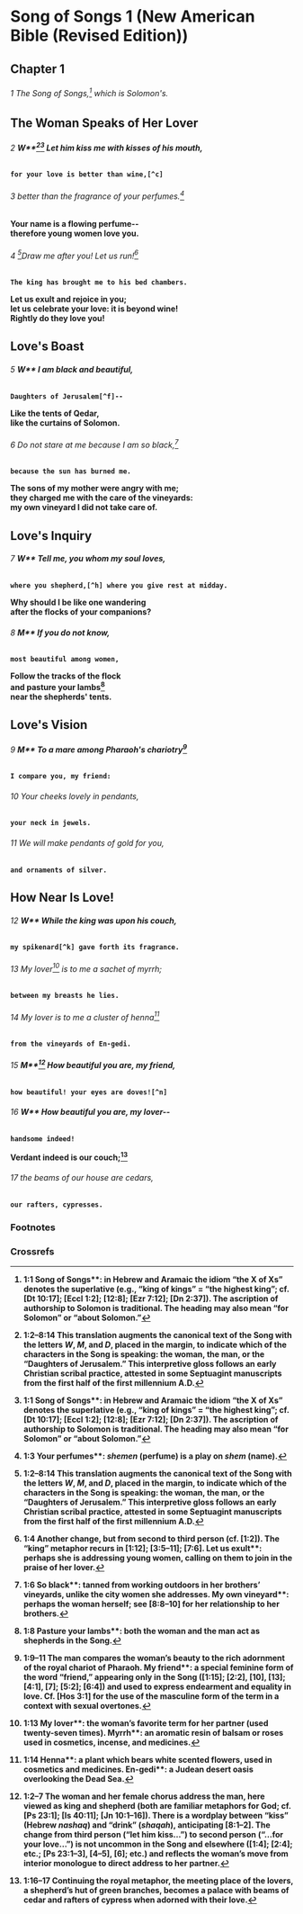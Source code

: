 
# Song of Songs 1 (New American Bible (Revised Edition))
## Chapter 1

###### 1 The Song of Songs,[^a] which is Solomon's.

## The Woman Speaks of Her Lover

###### 2 <b class="speaker">W**[^b][^A] Let him kiss me with kisses of his mouth,  
    for your love is better than wine,[^c]  

###### 3     better than the fragrance of your perfumes.[^d]  
Your name is a flowing perfume--  
therefore young women love you.  

###### 4 [^B]Draw me after you! Let us run![^e]  
    The king has brought me to his bed chambers.  
Let us exult and rejoice in you;  
    let us celebrate your love: it is beyond wine!  
    Rightly do they love you!

## Love's Boast

###### 5 <b class="speaker">W** I am black and beautiful,  
    Daughters of Jerusalem[^f]--  
Like the tents of Qedar,  
    like the curtains of Solomon.  

###### 6 Do not stare at me because I am so black,[^g]  
    because the sun has burned me.  
The sons of my mother were angry with me;  
    they charged me with the care of the vineyards:  
    my own vineyard I did not take care of.

## Love's Inquiry

###### 7 <b class="speaker">W** Tell me, you whom my soul loves,  
    where you shepherd,[^h] where you give rest at midday.  
Why should I be like one wandering  
    after the flocks of your companions?  

###### 8 <b class="speaker">M** If you do not know,  
    most beautiful among women,  
Follow the tracks of the flock  
    and pasture your lambs[^i]  
    near the shepherds' tents.

## Love's Vision

###### 9 <b class="speaker">M** To a mare among Pharaoh's chariotry[^j]  
    I compare you, my friend:  

###### 10 Your cheeks lovely in pendants,  
    your neck in jewels.  

###### 11 We will make pendants of gold for you,  
    and ornaments of silver.

## How Near Is Love!

###### 12 <b class="speaker">W** While the king was upon his couch,  
    my spikenard[^k] gave forth its fragrance.  

###### 13 My lover[^l] is to me a sachet of myrrh;  
    between my breasts he lies.  

###### 14 My lover is to me a cluster of henna[^m]  
    from the vineyards of En-gedi.  

###### 15 <b class="speaker">M**[^C] How beautiful you are, my friend,  
    how beautiful! your eyes are doves![^n]  

###### 16 <b class="speaker">W** How beautiful you are, my lover--  
    handsome indeed!  
Verdant indeed is our couch;[^o]  

###### 17     the beams of our house are cedars,  
    our rafters, cypresses.

### Footnotes
[^a]: 1:1 <b class="catch-word">Song of Songs**: in Hebrew and Aramaic the idiom “the X of Xs” denotes the superlative (e.g., “king of kings” = “the highest king”; cf. [Dt 10:17]; [Eccl 1:2]; [12:8]; [Ezr 7:12]; [Dn 2:37]). The ascription of authorship to Solomon is traditional. The heading may also mean “for Solomon” or “about Solomon.”
[^b]: 1:2–8:14 This translation augments the canonical text of the Song with the letters _W_, _M_, and _D_, placed in the margin, to indicate which of the characters in the Song is speaking: the woman, the man, or the “Daughters of Jerusalem.” This interpretive gloss follows an early Christian scribal practice, attested in some Septuagint manuscripts from the first half of the first millennium A.D.
[^c]: 1:2–7 The woman and her female chorus address the man, here viewed as king and shepherd (both are familiar metaphors for God; cf. [Ps 23:1]; [Is 40:11]; [Jn 10:1–16]). There is a wordplay between “kiss” (Hebrew _nashaq_) and “drink” (_shaqah_), anticipating [8:1–2]. The change from third person (“let him kiss…”) to second person (“…for your love…”) is not uncommon in the Song and elsewhere ([1:4]; [2:4]; etc.; [Ps 23:1–3], [4–5], [6]; etc.) and reflects the woman’s move from interior monologue to direct address to her partner.
[^d]: 1:3 <b class="catch-word">Your perfumes**: _shemen_ (perfume) is a play on _shem_ (name).
[^e]: 1:4 Another change, but from second to third person (cf. [1:2]). The “king” metaphor recurs in [1:12]; [3:5–11]; [7:6]. <b class="catch-word">Let us exult**: perhaps she is addressing young women, calling on them to join in the praise of her lover.
[^f]: 1:5 <b class="catch-word">Daughters of Jerusalem**: the woman contrasts herself with the elite city women, who act as her female “chorus” ([5:9]; [6:1]). <b class="catch-word">Qedar**: a Syrian desert region whose name suggests darkness; tents were often made of black goat hair. <b class="catch-word">Curtains**: tent coverings, or tapestries. <b class="catch-word">Solomon**: it could also be read Salma, a region close to Qedar.
[^g]: 1:6 <b class="catch-word">So black**: tanned from working outdoors in her brothers’ vineyards, unlike the city women she addresses. <b class="catch-word">My own vineyard**: perhaps the woman herself; see [8:8–10] for her relationship to her brothers.
[^h]: 1:7 <b class="catch-word">Shepherd**: a common metaphor for kings. Here and elsewhere in the Song ([3:1]; [5:8]; [6:1]), the woman expresses her desire to be in the company of her lover. The search for the lover and her failure to find him create a degree of tension. Only at the end ([8:5–14]) do the lovers finally possess each other.
[^i]: 1:8 <b class="catch-word">Pasture your lambs**: both the woman and the man act as shepherds in the Song.
[^j]: 1:9–11 The man compares the woman’s beauty to the rich adornment of the royal chariot of Pharaoh. <b class="catch-word">My friend**: a special feminine form of the word “friend,” appearing only in the Song ([1:15]; [2:2], [10], [13]; [4:1], [7]; [5:2]; [6:4]) and used to express endearment and equality in love. Cf. [Hos 3:1] for the use of the masculine form of the term in a context with sexual overtones.
[^k]: 1:12 <b class="catch-word">Spikenard**: a precious perfumed ointment from India; in [4:13–14], a metaphor for the woman herself.
[^l]: 1:13 <b class="catch-word">My lover**: the woman’s favorite term for her partner (used twenty-seven times). <b class="catch-word">Myrrh**: an aromatic resin of balsam or roses used in cosmetics, incense, and medicines.
[^m]: 1:14 <b class="catch-word">Henna**: a plant which bears white scented flowers, used in cosmetics and medicines. <b class="catch-word">En-gedi**: a Judean desert oasis overlooking the Dead Sea.
[^n]: 1:15 <b class="catch-word">Doves**: doves are pictured in the ancient world as messengers of love.
[^o]: 1:16–17 Continuing the royal metaphor, the meeting place of the lovers, a shepherd’s hut of green branches, becomes a palace with beams of cedar and rafters of cypress when adorned with their love.

### Crossrefs
[^A]: Sg 4:10.
[^B]: Sg 4:10.
[^C]: Sg 4:1, 7.

